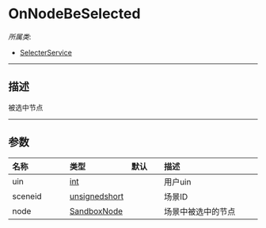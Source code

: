# OnNodeBeSelected

*所属类*:
* [SelecterService](/Api/Classes/Build/SelecterService.md)
------------------------------------------------------------------------------------------
## 描述

被选中节点

------------------------------------------------------------------------------------------
## 参数

|<div style="width:100px">名称</div>|<div style="width:100px">类型</div>|<div style="width:50px">默认</div>|<div style="width:350px">描述</div>|
|:---|:---|:---|:---|
|uin|[int](/Api/DataType/Number.md)||用户uin|
|sceneid|[unsignedshort](/Api/Enums/unsignedshort.md)||场景ID|
|node|[SandboxNode](/Api/Classes/Base/SandboxNode.md)||场景中被选中的节点|
